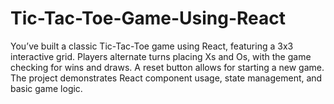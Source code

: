 # Tic-Tac-Toe-Game-Using-React
You’ve built a classic Tic-Tac-Toe game using React, featuring a 3x3 interactive grid. Players alternate turns placing Xs and Os, with the game checking for wins and draws. A reset button allows for starting a new game. The project demonstrates React component usage, state management, and basic game logic.

